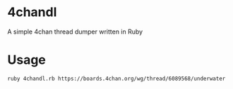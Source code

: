 # 4chandl

A simple 4chan thread dumper written in Ruby

# Usage
```ruby 4chandl.rb https://boards.4chan.org/wg/thread/6089568/underwater```
